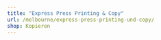 ```yaml
---
title: "Express Press Printing & Copy"
url: /melbourne/express-press-printing-und-copy/
shop: Kopieren
---
```

